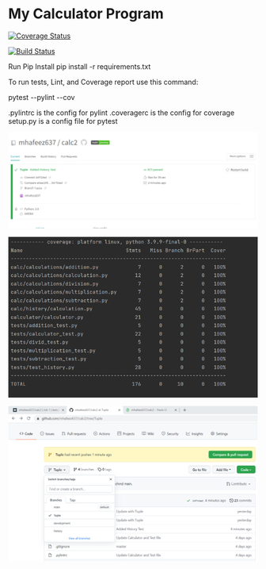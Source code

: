 # My Calculator Program

[![Coverage Status](https://coveralls.io/repos/github/mhafeez637/calc2/badge.svg?branch=Tuple)](https://coveralls.io/github/mhafeez637/calc2?branch=Tuple)

[![Build Status](https://app.travis-ci.com/mhafeez637/calc2.svg?branch=Tuple)](https://app.travis-ci.com/mhafeez637/calc2)

Run Pip Install pip install -r requirements.txt

To run tests, Lint, and Coverage report use this command:

pytest --pylint --cov

.pylintrc is the config for pylint .coveragerc is the config for coverage setup.py is a config file for pytest

![img_1.png](img_1.png)

![img.png](img.png)

![img_2.png](img_2.png)